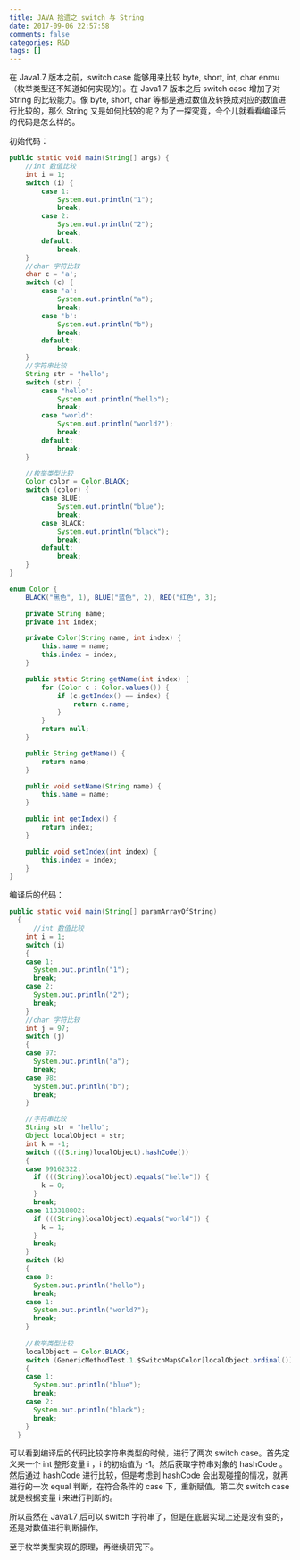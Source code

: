 ```yaml
---
title: JAVA 拾遗之 switch 与 String
date: 2017-09-06 22:57:58
comments: false
categories: R&D
tags: []
---
```

在 Java1.7 版本之前，switch case 能够用来比较 byte, short, int, char enmu（枚举类型还不知道如何实现的）。在 Java1.7 版本之后 switch case 增加了对 String 的比较能力。像 byte, short, char 等都是通过数值及转换成对应的数值进行比较的，那么 String 又是如何比较的呢？为了一探究竟，今个儿就看看编译后的代码是怎么样的。  

初始代码：
```java
public static void main(String[] args) {
    //int 数值比较
    int i = 1;
    switch (i) {
        case 1:
            System.out.println("1");
            break;
        case 2:
            System.out.println("2");
            break;
        default:
            break;
    }
    //char 字符比较
    char c = 'a';
    switch (c) {
        case 'a':
            System.out.println("a");
            break;
        case 'b':
            System.out.println("b");
            break;
        default:
            break;
    }
    //字符串比较
    String str = "hello";
    switch (str) {
        case "hello":
            System.out.println("hello");
            break;
        case "world":
            System.out.println("world?");
            break;
        default:
            break;
    }

    //枚举类型比较
    Color color = Color.BLACK;
    switch (color) {
        case BLUE:
            System.out.println("blue");
            break;
        case BLACK:
            System.out.println("black");
            break;
        default:
            break;
    }
}

enum Color {
    BLACK("黑色", 1), BLUE("蓝色", 2), RED("红色", 3);

    private String name;
    private int index;

    private Color(String name, int index) {
        this.name = name;
        this.index = index;
    }

    public static String getName(int index) {
        for (Color c : Color.values()) {
            if (c.getIndex() == index) {
                return c.name;
            }
        }
        return null;
    }

    public String getName() {
        return name;
    }

    public void setName(String name) {
        this.name = name;
    }

    public int getIndex() {
        return index;
    }

    public void setIndex(int index) {
        this.index = index;
    }
}
```

编译后的代码：
```java
public static void main(String[] paramArrayOfString)
  {
      //int 数值比较
    int i = 1;
    switch (i)
    {
    case 1: 
      System.out.println("1");
      break;
    case 2: 
      System.out.println("2");
      break;
    }
    //char 字符比较
    int j = 97;
    switch (j)
    {
    case 97: 
      System.out.println("a");
      break;
    case 98: 
      System.out.println("b");
      break;
    }

    //字符串比较
    String str = "hello";
    Object localObject = str;
    int k = -1;
    switch (((String)localObject).hashCode())
    {
    case 99162322: 
      if (((String)localObject).equals("hello")) {
        k = 0;
      }
      break;
    case 113318802: 
      if (((String)localObject).equals("world")) {
        k = 1;
      }
      break;
    }
    switch (k)
    {
    case 0: 
      System.out.println("hello");
      break;
    case 1: 
      System.out.println("world?");
      break;
    }
    
    //枚举类型比较
    localObject = Color.BLACK;
    switch (GenericMethodTest.1.$SwitchMap$Color[localObject.ordinal()])
    {
    case 1: 
      System.out.println("blue");
      break;
    case 2: 
      System.out.println("black");
      break;
    }
  }
```
可以看到编译后的代码比较字符串类型的时候，进行了两次 switch case。首先定义来一个 int 整形变量 i ，i 的初始值为 -1。然后获取字符串对象的 hashCode 。然后通过 hashCode 进行比较，但是考虑到 hashCode 会出现碰撞的情况，就再进行的一次 equal 判断，在符合条件的 case 下，重新赋值。第二次 switch case 就是根据变量 i 来进行判断的。  

所以虽然在 Java1.7 后可以 switch 字符串了，但是在底层实现上还是没有变的，还是对数值进行判断操作。  

至于枚举类型实现的原理，再继续研究下。